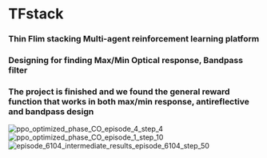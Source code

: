 # TFstack
### Thin Flim stacking Multi-agent reinforcement learning platform
### Designing for finding Max/Min Optical response, Bandpass filter


### The project is finished and we found the general reward function that works in both max/min response, antireflective and bandpass design





![ppo_optimized_phase_CO_episode_4_step_4](https://github.com/user-attachments/assets/2f198184-a789-49eb-804a-9775fd481ff6)
![ppo_optimized_phase_CO_episode_1_step_10](https://github.com/user-attachments/assets/8683d2d9-1948-492e-97e1-c1fa7ee4cf1b)
![episode_6104_intermediate_results_episode_6104_step_50](https://github.com/user-attachments/assets/6de74d4a-607c-45db-9234-320977832c83)
